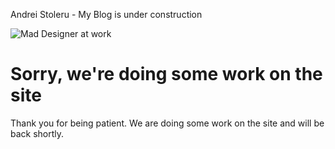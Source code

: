 Andrei Stoleru - My Blog is under construction



![Mad Designer at work](https://stoleru.com/wp-content/plugins/under-construction-page/themes/mad_designer/mad-designer.png "Mad Designer at work")

Sorry, we're doing some work on the site
========================================

Thank you for being patient. We are doing some work on the site and will be back shortly.